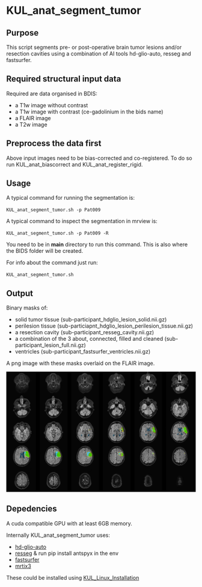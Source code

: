 # KUL_anat_segment_tumor

## Purpose

This script segments pre- or post-operative brain tumor lesions and/or resection cavities using a combination of AI tools hd-glio-auto, resseg and fastsurfer.

## Required structural input data

Required are data organised in BDIS:
- a T1w image without contrast
- a T1w image with contrast (ce-gadolinium in the bids name)
- a FLAIR image
- a T2w image

## Preprocess the data first

Above input images need to be bias-corrected and co-registered.
To do so run KUL_anat_biascorrect and KUL_anat_register_rigid.


## Usage

A typical command for running the segmentation is:  

`KUL_anat_segment_tumor.sh -p Pat009`


A typical command to inspect the segmentation in mrview is:

`KUL_anat_segment_tumor.sh -p Pat009 -R`


You need to be in **main** directory to run this command. This is also where the BIDS folder will be created. 

For info about the command just run:

`KUL_anat_segment_tumor.sh`


## Output

Binary masks of:
- solid tumor tissue (sub-participant_hdglio_lesion_solid.nii.gz)
- perilesion tissue (sub-particiapnt_hdglio_lesion_perilesion_tissue.nii.gz)
- a resection cavity (sub-participant_resseg_cavity.nii.gz)
- a combination of the 3 about, connected, filled and cleaned (sub-participant_lesion_full.nii.gz)
- ventricles (sub-participant_fastsurfer_ventricles.nii.gz)

A png image with these masks overlaid on the FLAIR image. 

![Image](KUL_anat_segment_tumor.png)



## Depedencies

A cuda compatible GPU with at least 6GB memory.

Internally KUL_anat_segment_tumor uses:
- [hd-glio-auto](https://github.com/NeuroAI-HD/HD-GLIO-AUTO)
- [resseg](https://github.com/fepegar/resseg) & run pip install antspyx in the env
- [fastsurfer](https://github.com/Deep-MI/FastSurfer)
- [mrtix3](https://www.mrtrix.org/)


These could be installed using [KUL_Linux_Installation](https://github.com/treanus/KUL_Linux_Installation)
